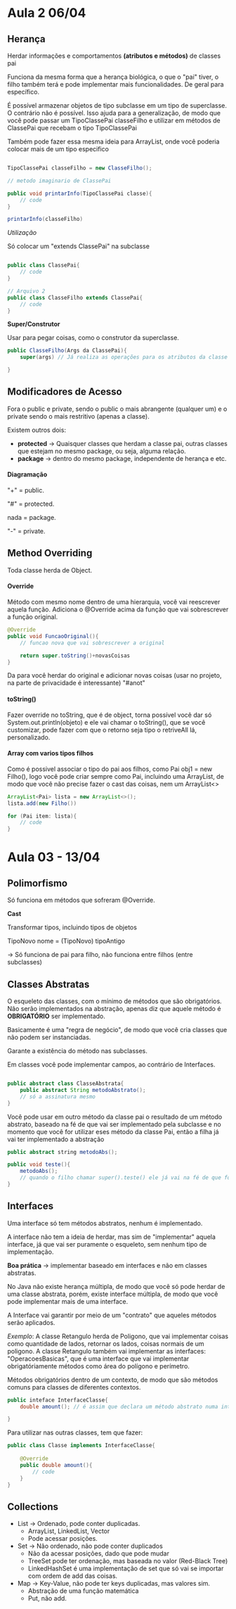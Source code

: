 # Aula 2 06/04

## Herança

Herdar informações e comportamentos **(atributos e métodos)** de classes pai

Funciona da mesma forma que a herança biológica, o que o "pai" tiver, o filho também terá e pode implementar mais funcionalidades. De geral para específico.

É possível armazenar objetos de tipo subclasse em um tipo de superclasse. O contrário não é possível. Isso ajuda para a generalização, de modo que você pode passar um TipoClassePai classeFilho e utilizar em métodos de ClassePai que recebam o tipo TipoClassePai

Também pode fazer essa mesma ideia para ArrayList, onde você poderia colocar mais de um tipo especifico

~~~java

TipoClassePai classeFilho = new ClasseFilho();

// metodo imaginario de ClassePai

public void printarInfo(TipoClassePai classe){
    // code
}

printarInfo(classeFilho)
~~~


*Utilização* 

Só colocar um "extends ClassePai" na subclasse

~~~java

public class ClassePai{
    // code
}

// Arquivo 2
public class ClasseFilho extends ClassePai{
    // code
}

~~~

**Super/Construtor**

Usar para pegar coisas, como o construtor da superclasse.

~~~java
public ClasseFilho(Args da ClassePai){
    super(args) // Já realiza as operações para os atributos da classe pai

}
~~~

## Modificadores de Acesso

Fora o public e private, sendo o public o mais abrangente (qualquer um) e o private sendo o mais restritivo (apenas a classe).

Existem outros dois:

* **protected** &rarr; Quaisquer classes que herdam a classe pai, outras classes que estejam no mesmo package, ou seja, alguma relação.
* **package** &rarr; dentro do mesmo package, independente de herança e etc.

#### **Diagramação**

"+" = public.

"#" = protected.

nada = package.

"-" = private.

## Method Overriding

Toda classe herda de Object. 

#### Override

Método com mesmo nome dentro de uma hierarquia, você vai reescrever aquela função. Adiciona o @Override acima da função que vai sobrescrever a função original.

~~~java
@Override
public void FuncaoOriginal(){
    // funcao nova que vai sobrescrever a original

    return super.toString()+novasCoisas
}
~~~

Da para você herdar do original e adicionar novas coisas (usar no projeto, na parte de privacidade é interessante) "#anot"

#### **toString()**

Fazer override no toString, que é de object, torna possível você dar só System.out.println(objeto) e ele vai chamar o toString(), que se você customizar, pode fazer com que o retorno seja tipo o retriveAll lá, personalizado.

#### Array com varios tipos filhos

Como é possivel associar o tipo do pai aos filhos, como Pai obj1 = new Filho(), logo você pode criar sempre como Pai, incluindo uma ArrayList, de modo que você não precise fazer o cast das coisas, nem um ArrayList<>

~~~java
ArrayList<Pai> lista = new ArrayList<>();
lista.add(new Filho())

for (Pai item: lista){
    // code
}
~~~

# Aula 03 - 13/04

## Polimorfismo

Só funciona em métodos que sofreram @Override.

**Cast**

Transformar tipos, incluindo tipos de objetos

TipoNovo nome = (TipoNovo) tipoAntigo

&rarr; Só funciona de pai para filho, não funciona entre filhos (entre subclasses)

## Classes Abstratas

O esqueleto das classes, com o mínimo de métodos que são obrigatórios. Não serão implementados na abstração, apenas diz que aquele método é **OBRIGATÓRIO** ser implementado.

Basicamente é uma "regra de negócio", de modo que você cria classes que não podem ser instanciadas.

Garante a existência do método nas subclasses.

Em classes você pode implementar campos, ao contrário de Interfaces.    

~~~java

public abstract class ClasseAbstrata{
    public abstract String metodoAbstrato();
    // só a assinatura mesmo
}
~~~

Você pode usar em outro método da classe pai o resultado de um método abstrato, baseado na fé de que vai ser implementado pela subclasse e no momento que você for utilizar eses método da classe Pai, então a filha já vai ter implementado a abstração

~~~java
public abstract string metodoAbs();

public void teste(){
    metodoAbs(); 
    // quando o filho chamar super().teste() ele já vai na fé de que foi implementado
}
~~~

## Interfaces

Uma interface só tem métodos abstratos, nenhum é implementado.

A interface não tem a ideia de herdar, mas sim de "implementar" aquela interface, já que vai ser puramente o esqueleto, sem nenhum tipo de implementação.

**Boa prática** &rarr; implementar baseado em interfaces e não em classes abstratas.

No Java não existe herança múltipla, de modo que você só pode herdar de uma classe abstrata, porém, existe interface múltipla, de modo que você pode implementar mais de uma interface.

A Interface vai garantir por meio de um "contrato" que aqueles métodos serão aplicados. 

*Exemplo*: A classe Retangulo herda de Poligono, que vai implementar coisas como quantidade de lados, retornar os lados, coisas normais de um poligono. A classe Retangulo também vai implementar as interfaces: "OperacoesBasicas", que é uma interface que vai implementar obrigatóriamente métodos como área do polígono e perímetro.

Métodos obrigatórios dentro de um contexto, de modo que são métodos comuns para classes de diferentes contextos.

~~~java
public inteface InterfaceClasse{
    double amount(); // é assim que declara um método abstrato numa interface. 

}
~~~

Para utilizar nas outras classes, tem que fazer:

~~~java
public class Classe implements InterfaceClasse{
    
    @Override
    public double amount(){
        // code
    }
}
~~~

## Collections 

* List &rarr; Ordenado, pode conter duplicadas.
    - ArrayList, LinkedList, Vector
    - Pode acessar posições.
* Set &rarr; Não ordenado, não pode conter duplicados
    - Não da acessar posições, dado que pode mudar
    - TreeSet pode ter ordenação, mas baseada no valor (Red-Black Tree)
    - LinkedHashSet é uma implementação de set que só vai se importar com ordem de add das coisas.
* Map &rarr; Key-Value, não pode ter keys duplicadas, mas valores sim.
     - Abstração de uma função matemática
    - Put, não add.








